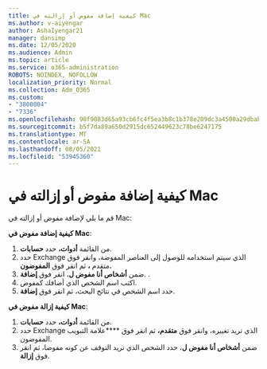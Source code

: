 ```yaml
---
title: كيفية إضافة مفوض أو إزالته في Mac
ms.author: v-aiyengar
author: AshaIyengar21
manager: dansimp
ms.date: 12/05/2020
ms.audience: Admin
ms.topic: article
ms.service: o365-administration
ROBOTS: NOINDEX, NOFOLLOW
localization_priority: Normal
ms.collection: Adm_O365
ms.custom:
- "3800004"
- "7336"
ms.openlocfilehash: 90f9083d65a93cb6fc4f5ea3b8c1b378e209dc3a4500a29dbab04ef958ea93c7
ms.sourcegitcommit: b5f7da89a650d2915dc652449623c78be6247175
ms.translationtype: MT
ms.contentlocale: ar-SA
ms.lasthandoff: 08/05/2021
ms.locfileid: "53945360"
---
```

# <a name="how-to-add-or-remove-a-delegate-in-mac"></a>كيفية إضافة مفوض أو إزالته في Mac

قم ما يلي لإضافة مفوض أو إزالته في Mac:

**كيفية إضافة مفوض في Mac**:

1. من القائمة **أدوات،** حدد **حسابات**.
1. حدد Exchange الذي سيتم استخدامه للوصول إلى العناصر المفوضة، وانقر فوق متقدم **،** ثم انقر فوق **المفوضون.**
1. ضمن **أشخاص أنا مفوض ل**، انقر فوق **إضافة**. .
1. اكتب اسم الشخص الذي أضافك كمفوض.
1. حدد اسم الشخص في نتائج البحث، ثم انقر فوق **إضافة**.
 
**كيفية إزالة مفوض في Mac**:

1. من القائمة **أدوات،** حدد **حسابات**.
1. حدد Exchange الذي تريد تغييره، وانقر فوق **متقدم،** ثم انقر فوق ****علامة التبويب المفوضون.
1. ضمن **أشخاص أنا مفوض ل**، حدد الشخص الذي تريد التوقف عن كونه مفوضا، ثم انقر فوق **إزالة**.

